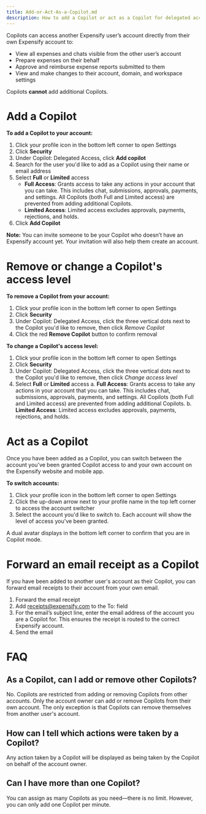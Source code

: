 ```yaml
---
title: Add-or-Act-As-a-Copilot.md
description: How to add a Copilot or act as a Copilot for delegated account access
---
```



Copilots can access another Expensify user’s account directly from their own Expensify account to:

- View all expenses and chats visible from the other user’s account
- Prepare expenses on their behalf
- Approve and reimburse expense reports submitted to them
- View and make changes to their account, domain, and workspace settings

Copilots **cannot** add additional Copilots.

# Add a Copilot

**To add a Copilot to your account:**

1. Click your profile icon in the bottom left corner to open Settings
2. Click **Security**
3. Under Copilot: Delegated Access, click **Add copilot**
4. Search for the user you'd like to add as a Copilot using their name or email address
5. Select **Full** or **Limited** access
    - **Full Access**: Grants access to take any actions in your account that you can take. This includes chat, submissions, approvals, payments, and settings. All Copilots (both Full and Limited access) are prevented from adding additional Copilots.
    - **Limited Access**: Limited access excludes approvals, payments, rejections, and holds.
6. Click **Add Copilot**

**Note:** You can invite someone to be your Copilot who doesn’t have an Expensify account yet. Your invitation will also help them create an account.

# Remove or change a Copilot's access level

**To remove a Copilot from your account:**

1. Click your profile icon in the bottom left corner to open Settings
2. Click **Security**
3. Under Copilot: Delegated Access, click the three vertical dots next to the Copilot you'd like to remove, then click *Remove Copilot*
4. Click the red **Remove Copilot** button to confirm removal

**To change a Copilot's access level:**

1. Click your profile icon in the bottom left corner to open Settings
2. Click **Security**
3. Under Copilot: Delegated Access, click the three vertical dots next to the Copilot you'd like to remove, then click *Change access level*
4. Select **Full** or **Limited** access
    a. **Full Access**: Grants access to take any actions in your account that you can take. This includes chat, submissions, approvals, payments, and settings. All Copilots (both Full and Limited access) are prevented from adding additional Copilots.
    b. **Limited Access**: Limited access excludes approvals, payments, rejections, and holds.

# Act as a Copilot

Once you have been added as a Copilot, you can switch between the account you’ve been granted Copilot access to and your own account on the Expensify website and mobile app.

**To switch accounts:**

1. Click your profile icon in the bottom left corner to open Settings
2. Click the up-down arrow next to your profile name in the top left corner to access the account switcher
3. Select the account you'd like to switch to. Each account will show the level of access you've been granted.

A dual avatar displays in the bottom left corner to confirm that you are in Copilot mode.

# Forward an email receipt as a Copilot
If you have been added to another user's account as their Copilot, you can forward email receipts to their account from your own email.

1. Forward the email receipt
2. Add receipts@expensify.com to the To: field
3. For the email’s subject line, enter the email address of the account you are a Copilot for. This ensures the receipt is routed to the correct Expensify account.
4. Send the email

# FAQ

## As a Copilot, can I add or remove other Copilots?
No. Copilots are restricted from adding or removing Copilots from other accounts. Only the account owner can add or remove Copilots from their own account. The only exception is that Copilots can remove themselves from another user's account.

## How can I tell which actions were taken by a Copilot?
Any action taken by a Copilot will be displayed as being taken by the Copilot on behalf of the account owner.

## Can I have more than one Copilot?
You can assign as many Copilots as you need—there is no limit. However, you can only add one Copilot per minute.
